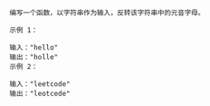 ```buildoutcfg
编写一个函数，以字符串作为输入，反转该字符串中的元音字母。

示例 1：

输入："hello"
输出："holle"
示例 2：

输入："leetcode"
输出："leotcede"
```